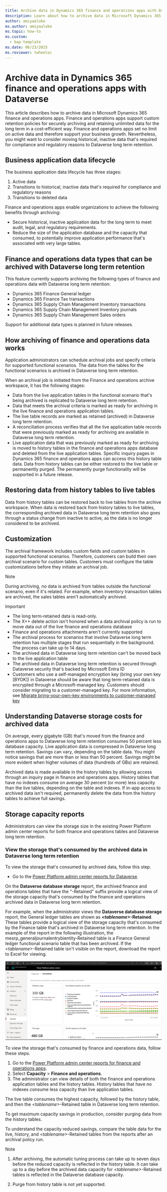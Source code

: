 ```yaml
---
title: Archive data in Dynamics 365 finance and operations apps with Dataverse
description: Learn about how to archive data in Microsoft Dynamics 365 finance and operations apps, including an overview on business application data lifecycles.
author: amiyaaloke
ms.author: amiyaaloke
ms.topic: how-to
ms.custom: 
  - bap-template
ms.date: 06/23/2025
ms.reviewer: twheeloc
---
```


# Archive data in Dynamics 365 finance and operations apps with Dataverse 

This article describes how to archive data in Microsoft Dynamics 365 finance and operations apps. Finance and operations apps support custom retention policies for securely archiving and retaining unlimited data for the long term in a cost-efficient way. Finance and operations apps set no limit on active data and therefore support your business growth. Nevertheless, you might want to consider moving historical, inactive data that's required for compliance and regulatory reasons to Dataverse long term retention.

## Business application data lifecycle

The business application data lifecycle has three stages:

1. Active data
1. Transitions to historical, inactive data that's required for compliance and regulatory reasons
1. Transitions to deleted data

Finance and operations apps enable organizations to achieve the following benefits through archiving:

- Secure historical, inactive application data for the long term to meet audit, legal, and regulatory requirements.
- Reduce the size of the application database and the capacity that consumed, to potentially improve application performance that's associated with very large tables.

## Finance and operations data types that can be archived with Dataverse long term retention

This feature currently supports archiving the following types of finance and operations data with Dataverse long term retention:

- Dynamics 365 Finance General ledger
- Dynamics 365 Finance Tax transactions
- Dynamics 365 Supply Chain Management Inventory transactions
- Dynamics 365 Supply Chain Management Inventory journals
- Dynamics 365 Supply Chain Management Sales orders

Support for additional data types is planned in future releases.

## How archiving of finance and operations data works

Application administrators can schedule archival jobs and specify criteria for supported functional scenarios. The data from the tables for the functional scenarios is archived in Dataverse long term retention.

When an archival job is initiated from the Finance and operations archive workspace, it has the following stages:

 -  Data from the live application tables in the functional scenario that's being archived is replicated to Dataverse long term retention.
 -  Data that meets the archival criteria is marked as ready for archiving in the live finance and operations application tables.
 -  The live table records are marked as retained (archived) in Dataverse long term retention.
 -  A reconciliation process verifies that all the live application table records that were previously marked as ready for archiving are available in Dataverse long term retention.
 -  Live application data that was previously marked as ready for archiving is moved to history tables in the finance and operations apps database and deleted from the live application tables. Specific inquiry pages in Dynamics 365 finance and operations apps can access this history table data. Data from history tables can be either restored to the live table or permanently purged. The permanently purge functionality will be supported in a future release.

## Restoring data from history tables to live tables

Data from history tables can be restored back to live tables from the archive workspace. When data is restored back from history tables to live tables, the corresponding archived data in Dataverse long term retention also goes through a status change from inactive to active, as the data is no longer considered to be archived. 

## Customization

The archival framework includes custom fields and custom tables in supported functional scenarios. Therefore, customers can build their own archival scenario for custom tables. Customers must configure the table customizations before they initiate an archival job.

> [!NOTE]
> During archiving, no data is archived from tables outside the functional scenario, even if it's related. For example, when inventory transaction tables are archived, the sales tables aren't automatically archived.

> [!IMPORTANT]
> - The long term-retained data is read-only.
> - The X\+\+ delete action isn't honored when a data archival policy is run to move data out of the live finance and operations database
> - Finance and operations attachments aren't currently supported
> - The archival process for scenarios that involve Dataverse long term retention has multiple stages that run sequentially in the background. The process can take up to 14 days.
> - The archived data in Dataverse long term retention can't be moved back to the live application table
> - The archived data in Dataverse long term retention is secured through Dataverse security that's backed by Microsoft Entra ID
> - Customers who use a self-managed encryption key (bring your own key \[BYOK\]) in Dataverse should be aware that long term-retained data is encrypted through a Microsoft-managed key. Customers should consider migrating to a customer-managed key. For more information, see [Migrate bring-your-own-key environments to customer-managed key](/power-platform/admin/cmk-migrate-from-byok)


## Understanding Dataverse storage costs for archived data

On average, every gigabyte (GB) that's moved from the finance and operations apps to Dataverse long term retention consumes 50 percent less database capacity. Live application data is compressed in Dataverse long term retention. Savings can vary, depending on the table data. You might notice savings that are more than or less than 50 percent. Savings might be more evident when higher volumes of data (hundreds of GBs) are retained.

Archived data is made available in the history tables by allowing access through an inquiry page in finance and operations apps. History tables that have no indexes consume on average 30 percent (or more) less capacity than the live tables, depending on the table and indexes. If in-app access to archived data isn't required, permanently delete the data from the history tables to achieve full savings.

## Storage capacity reports

Administrators can view the storage size in the existing Power Platform admin center reports for both finance and operations tables and Dataverse long term retention.

### View the storage that's consumed by the archived data in Dataverse long term retention

To view the storage that's consumed by archived data, follow this step.

- Go to the [Power Platform admin center reports for Dataverse](/power-platform/admin/capacity-storage).

On the **Dataverse database storage** report, the archived finance and operations tables that have the "\-Retained" suffix provide a logical view of the storage capacity that's consumed by the finance and operations archived data in Dataverse long term retention.

For example, when the administrator views the **Dataverse database storage** report, the General ledger tables are shown as **\<*tablename*\>-Retained**. These tables provide a logical view of the storage capacity that's consumed by the Finance table that's archived in Dataverse long term retention. In the example of the report in the following illustration, the mesrp\_generaljournalentrybientity-Retained table is a Finance General ledger functional scenario table that has been archived. If the \<*tablename*\>-Retained table isn't visible on the report, download the report to Excel for viewing.

![Screenshot that shows an example of the Dataverse database storage report.](./media/storage.png)

To view the storage that's consumed by finance and operations data, follow these steps.

1. Go to the [Power Platform admin center reports for finance and operations apps](/power-platform/admin/finance-operations-storage-capacity).
1. Select **Capacity** \> **Finance and operations**.
1. The administrator can view details of both the finance and operations application tables and the history tables. History tables that have no indexes consume less capacity than live application tables.

The live table consumes the highest capacity, followed by the history table, and then the \<*tablename*\>-Retained table in Dataverse long term retention.

To get maximum capacity savings in production, consider purging data from the history tables.

To understand the capacity reduced savings, compare the table data for the live, history, and \<*tablename*\>-Retained tables from the reports after an archival policy run.

> [!NOTE]
> 1. After archiving, the automatic tuning process can take up to seven days before the reduced capacity is reflected in the history table. It can take up to a day before the archived data capacity for \<*tablename*\>-Retained tables is reflected in the Dataverse database capacity.
>   
> 2. Purge from history table is not yet supported.
